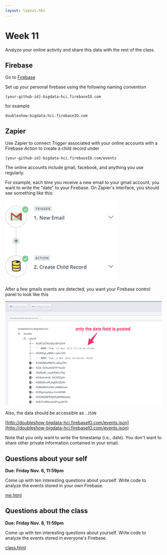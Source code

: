 ```yaml
---
layout: layout.hbs
---
```


# Week 11

Analyze your online activity and share this data with the rest of the class.

## Firebase

Go to [Firebase](https://www.firebase.com/)

Set up your personal firebase using the following naming convention


    [your-github-id]-bigdata-hci.firebaseIO.com

for example

    doubleshow-bigdata-hci.firebaseIO.com

## Zapier

Use Zapier to connect _Trigger_ associated with your online accounts with
a Firebase _Action_ to create a child record under

    [your-github-id]-bigdata-hci.firebaseIO.com/events

The online accounts include gmail, facebook, and anything you use regularly.

For example, each time you receive a new email to your gmail account, you want
to write the "date" to your Firebase. On Zapier's interface, you should see
something like this:

![zapier.png](zapier.png)

After a few gmails events are detected, you want your Firebase control panel
to look like this

![firebase.png](firebase.png)

Also, the data should be accessible as `.JSON`

[http://doubleshow-bigdata-hci.firebaseIO.com/events.json](http://doubleshow-bigdata-hci.firebaseIO.com/events.json)

Note that you only want to write the timestamp (i.e., date). You don't want to share other
private information contained in your email.

## Questions about your self

__Due: Friday Nov. 6, 11:59pm__

Come up with ten interesting questions about yourself. Write code to analyze
the events stored in your own Firebase.

[me.html](me.html)

## Questions about the class

__Due: Friday Nov. 8, 11:59pm__

Come up with ten interesting questions about yourself. Write code to analyze
the events stored in everyone's Firebase.

[class.html](class.html)
